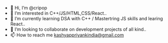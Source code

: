 - 👋 Hi, I’m @cripop
- 👀 I’m interested in C++/JS/HTML,CSS/React..
- 🌱 I’m currently learning DSA with C++ / Mastertring JS skills and learing React..
- 💞️ I’m looking to collaborate on development projects of all kind..
- 📫 How to reach me kashyappriyankindia@gmail.com

<!---
cripop/cripop is a ✨ special ✨ repository because its `README.md` (this file) appears on your GitHub profile.
You can click the Preview link to take a look at your changes.
--->
